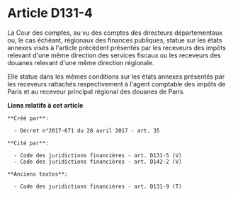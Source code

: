 # Article D131-4

La Cour des comptes, au vu des comptes des directeurs départementaux ou, le cas échéant, régionaux des finances publiques,
statue sur les états annexes visés à l'article précédent présentés par les receveurs des impôts relevant d'une même direction
des services fiscaux ou les receveurs des douanes relevant d'une même direction régionale.

Elle statue dans les mêmes conditions sur les états annexes présentés par les receveurs rattachés respectivement à l'agent
comptable des impôts de Paris et au receveur principal régional des douanes de Paris.

**Liens relatifs à cet article**

	**Créé par**:

	  - Décret n°2017-671 du 28 avril 2017 - art. 35

	**Cité par**:

	  - Code des juridictions financières - art. D131-5 (V)
	  - Code des juridictions financières - art. D142-2 (V)

	**Anciens textes**:

	  - Code des juridictions financières - art. D131-9 (T)
